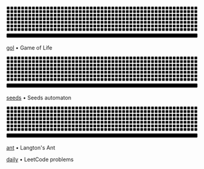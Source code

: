 <img src="./gol-glider.svg" alt="Game of Life"/>
<p><a href="https://github.com/jonahbenedicto/gol">gol</a> • Game of Life</p>

<img src="./seeds-exploding.svg" alt="Seeds"/>
<p><a href="https://github.com/jonahbenedicto/seeds">seeds</a> • Seeds automaton</p>

<img src="./langtons-ant.svg" alt="Langton's Ant"/>
<p><a href="https://github.com/jonahbenedicto/ant">ant</a> • Langton's Ant</p>

<p><a href="https://github.com/jonahbenedicto/daily">daily</a> • LeetCode problems</p>
